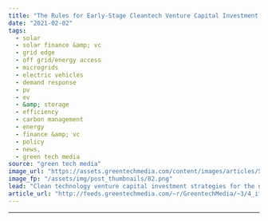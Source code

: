 ```yaml
---
title: "The Rules for Early-Stage Cleantech Venture Capital Investment in 2021"
date: "2021-02-02"
tags: 
  - solar
  - solar finance &amp; vc
  - grid edge
  - off grid/energy access
  - microgrids
  - electric vehicles
  - demand response
  - pv
  - ev
  - &amp; storage
  - efficiency
  - carbon management
  - energy
  - finance &amp; vc
  - policy
  - news,
  - green tech media
source: "green tech media"
image_url: "https://assets.greentechmedia.com/content/images/articles/Solar_Home_Residential_Rooftop_Installation_4_XL_Credit_Sunrun.jpg"
image_fp: "/assets/img/post_thumbnails/82.png"
lead: "Clean technology venture capital investment strategies for the next decade will look much different than those deployed over the past two decades. In the first wave of venture green technology investing, firms sunk billions of dollars into companies  ..."
article_url: "http://feeds.greentechmedia.com/~r/GreentechMedia/~3/4_ifCXBX__c/lessons-for-early-stage-greentech-venture-investing-for-the-next-decade"
---
```


---
